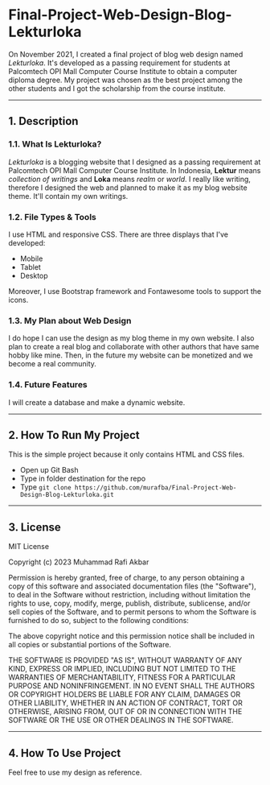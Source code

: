 # Final-Project-Web-Design-Blog-Lekturloka
On November 2021, I created a final project of blog web design named _Lekturloka_. It's developed as a passing requirement for students at Palcomtech OPI Mall Computer Course Institute to obtain a computer diploma degree. My project was chosen as the best project among the other students and I got the scholarship from the course institute.

---
## 1. Description
### 1.1. What Is Lekturloka?
*Lekturloka* is a blogging website that I designed as a passing requirement at Palcomtech OPI Mall Computer Course Institute. In Indonesia, **Lektur** means *collection of writings* and **Loka** means *realm* or *world*. I really like writing, therefore I designed the web and planned to make it as my blog website theme. It'll contain my own writings.

### 1.2. File Types & Tools
I use HTML and responsive CSS. There are three displays that I've developed:
- Mobile
- Tablet
- Desktop
  
Moreover, I use Bootstrap framework and Fontawesome tools to support the icons.

### 1.3. My Plan about Web Design 
I do hope I can use the design as my blog theme in my own website. I also plan to create a real blog and collaborate with other authors that have same hobby like mine. Then, in the future my website can be monetized and we become a real community.

### 1.4. Future Features
I will create a database and make a dynamic website.

---
## 2. How To Run My Project
This is the simple project because it only contains HTML and CSS files.
- Open up Git Bash
- Type in folder destination for the repo
- Type `git clone https://github.com/murafba/Final-Project-Web-Design-Blog-Lekturloka.git`

---
## 3. License
MIT License

Copyright (c) 2023 Muhammad Rafi Akbar

Permission is hereby granted, free of charge, to any person obtaining a copy
of this software and associated documentation files (the "Software"), to deal
in the Software without restriction, including without limitation the rights
to use, copy, modify, merge, publish, distribute, sublicense, and/or sell
copies of the Software, and to permit persons to whom the Software is
furnished to do so, subject to the following conditions:

The above copyright notice and this permission notice shall be included in all
copies or substantial portions of the Software.

THE SOFTWARE IS PROVIDED "AS IS", WITHOUT WARRANTY OF ANY KIND, EXPRESS OR
IMPLIED, INCLUDING BUT NOT LIMITED TO THE WARRANTIES OF MERCHANTABILITY,
FITNESS FOR A PARTICULAR PURPOSE AND NONINFRINGEMENT. IN NO EVENT SHALL THE
AUTHORS OR COPYRIGHT HOLDERS BE LIABLE FOR ANY CLAIM, DAMAGES OR OTHER
LIABILITY, WHETHER IN AN ACTION OF CONTRACT, TORT OR OTHERWISE, ARISING FROM,
OUT OF OR IN CONNECTION WITH THE SOFTWARE OR THE USE OR OTHER DEALINGS IN THE
SOFTWARE.

---
## 4. How To Use Project
Feel free to use my design as reference.
